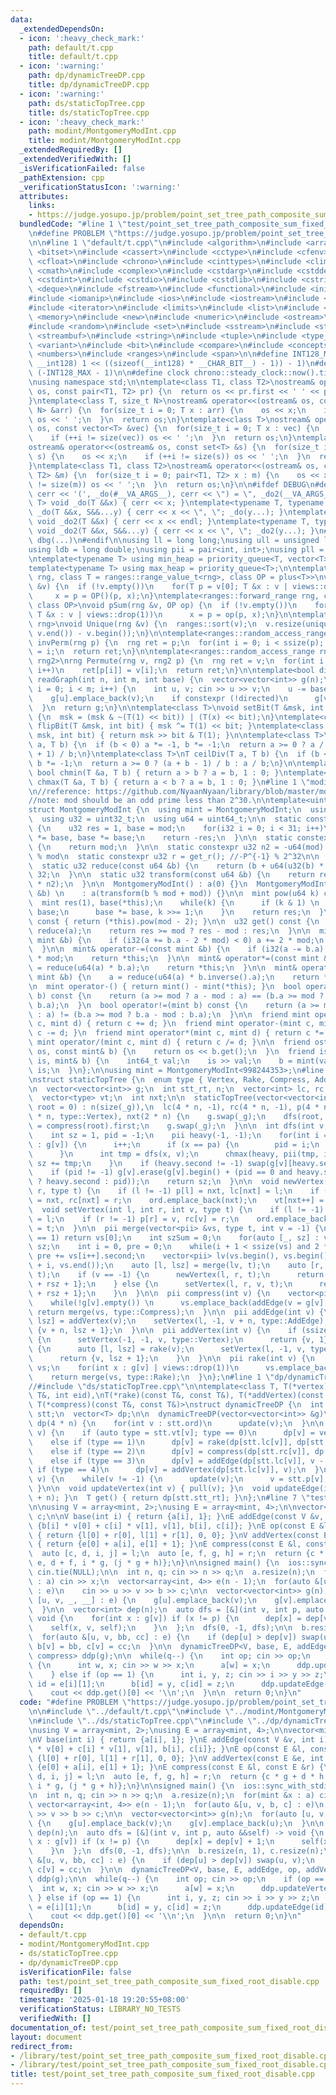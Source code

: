 ```yaml
---
data:
  _extendedDependsOn:
  - icon: ':heavy_check_mark:'
    path: default/t.cpp
    title: default/t.cpp
  - icon: ':warning:'
    path: dp/dynamicTreeDP.cpp
    title: dp/dynamicTreeDP.cpp
  - icon: ':warning:'
    path: ds/staticTopTree.cpp
    title: ds/staticTopTree.cpp
  - icon: ':heavy_check_mark:'
    path: modint/MontgomeryModInt.cpp
    title: modint/MontgomeryModInt.cpp
  _extendedRequiredBy: []
  _extendedVerifiedWith: []
  _isVerificationFailed: false
  _pathExtension: cpp
  _verificationStatusIcon: ':warning:'
  attributes:
    links:
    - https://judge.yosupo.jp/problem/point_set_tree_path_composite_sum_fixed_root
  bundledCode: "#line 1 \"test/point_set_tree_path_composite_sum_fixed_root_disable.cpp\"\
    \n#define PROBLEM \"https://judge.yosupo.jp/problem/point_set_tree_path_composite_sum_fixed_root\"\
    \n\n#line 1 \"default/t.cpp\"\n#include <algorithm>\n#include <array>\n#include\
    \ <bitset>\n#include <cassert>\n#include <cctype>\n#include <cfenv>\n#include\
    \ <cfloat>\n#include <chrono>\n#include <cinttypes>\n#include <climits>\n#include\
    \ <cmath>\n#include <complex>\n#include <cstdarg>\n#include <cstddef>\n#include\
    \ <cstdint>\n#include <cstdio>\n#include <cstdlib>\n#include <cstring>\n#include\
    \ <deque>\n#include <fstream>\n#include <functional>\n#include <initializer_list>\n\
    #include <iomanip>\n#include <ios>\n#include <iostream>\n#include <istream>\n\
    #include <iterator>\n#include <limits>\n#include <list>\n#include <map>\n#include\
    \ <memory>\n#include <new>\n#include <numeric>\n#include <ostream>\n#include <queue>\n\
    #include <random>\n#include <set>\n#include <sstream>\n#include <stack>\n#include\
    \ <streambuf>\n#include <string>\n#include <tuple>\n#include <type_traits>\n#include\
    \ <variant>\n#include <bit>\n#include <compare>\n#include <concepts>\n#include\
    \ <numbers>\n#include <ranges>\n#include <span>\n\n#define INT128_MAX (__int128)(((unsigned\
    \ __int128) 1 << ((sizeof(__int128) * __CHAR_BIT__) - 1)) - 1)\n#define INT128_MIN\
    \ (-INT128_MAX - 1)\n\n#define clock chrono::steady_clock::now().time_since_epoch().count()\n\
    \nusing namespace std;\n\ntemplate<class T1, class T2>\nostream& operator<<(ostream&\
    \ os, const pair<T1, T2> pr) {\n  return os << pr.first << ' ' << pr.second;\n\
    }\ntemplate<class T, size_t N>\nostream& operator<<(ostream& os, const array<T,\
    \ N> &arr) {\n  for(size_t i = 0; T x : arr) {\n    os << x;\n    if (++i != N)\
    \ os << ' ';\n  }\n  return os;\n}\ntemplate<class T>\nostream& operator<<(ostream&\
    \ os, const vector<T> &vec) {\n  for(size_t i = 0; T x : vec) {\n    os << x;\n\
    \    if (++i != size(vec)) os << ' ';\n  }\n  return os;\n}\ntemplate<class T>\n\
    ostream& operator<<(ostream& os, const set<T> &s) {\n  for(size_t i = 0; T x :\
    \ s) {\n    os << x;\n    if (++i != size(s)) os << ' ';\n  }\n  return os;\n\
    }\ntemplate<class T1, class T2>\nostream& operator<<(ostream& os, const map<T1,\
    \ T2> &m) {\n  for(size_t i = 0; pair<T1, T2> x : m) {\n    os << x;\n    if (++i\
    \ != size(m)) os << ' ';\n  }\n  return os;\n}\n\n#ifdef DEBUG\n#define dbg(...)\
    \ cerr << '(', _do(#__VA_ARGS__), cerr << \") = \", _do2(__VA_ARGS__)\ntemplate<typename\
    \ T> void _do(T &&x) { cerr << x; }\ntemplate<typename T, typename ...S> void\
    \ _do(T &&x, S&&...y) { cerr << x << \", \"; _do(y...); }\ntemplate<typename T>\
    \ void _do2(T &&x) { cerr << x << endl; }\ntemplate<typename T, typename ...S>\
    \ void _do2(T &&x, S&&...y) { cerr << x << \", \"; _do2(y...); }\n#else\n#define\
    \ dbg(...)\n#endif\n\nusing ll = long long;\nusing ull = unsigned long long;\n\
    using ldb = long double;\nusing pii = pair<int, int>;\nusing pll = pair<ll, ll>;\n\
    \ntemplate<typename T> using min_heap = priority_queue<T, vector<T>, greater<T>>;\n\
    template<typename T> using max_heap = priority_queue<T>;\n\ntemplate<ranges::forward_range\
    \ rng, class T = ranges::range_value_t<rng>, class OP = plus<T>>\nvoid pSum(rng\
    \ &v) {\n  if (!v.empty())\n    for(T p = v[0]; T &x : v | views::drop(1))\n \
    \     x = p = OP()(p, x);\n}\ntemplate<ranges::forward_range rng, class T = ranges::range_value_t<rng>,\
    \ class OP>\nvoid pSum(rng &v, OP op) {\n  if (!v.empty())\n    for(T p = v[0];\
    \ T &x : v | views::drop(1))\n      x = p = op(p, x);\n}\n\ntemplate<ranges::forward_range\
    \ rng>\nvoid Unique(rng &v) {\n  ranges::sort(v);\n  v.resize(unique(v.begin(),\
    \ v.end()) - v.begin());\n}\n\ntemplate<ranges::random_access_range rng>\nrng\
    \ invPerm(rng p) {\n  rng ret = p;\n  for(int i = 0; i < ssize(p); i++)\n    ret[p[i]]\
    \ = i;\n  return ret;\n}\n\ntemplate<ranges::random_access_range rng, ranges::random_access_range\
    \ rng2>\nrng Permute(rng v, rng2 p) {\n  rng ret = v;\n  for(int i = 0; i < ssize(p);\
    \ i++)\n    ret[p[i]] = v[i];\n  return ret;\n}\n\ntemplate<bool directed>\nvector<vector<int>>\
    \ readGraph(int n, int m, int base) {\n  vector<vector<int>> g(n);\n  for(int\
    \ i = 0; i < m; i++) {\n    int u, v; cin >> u >> v;\n    u -= base, v -= base;\n\
    \    g[u].emplace_back(v);\n    if constexpr (!directed)\n      g[v].emplace_back(u);\n\
    \  }\n  return g;\n}\n\ntemplate<class T>\nvoid setBit(T &msk, int bit, bool x)\
    \ {\n  msk = (msk & ~(T(1) << bit)) | (T(x) << bit);\n}\ntemplate<class T> void\
    \ flipBit(T &msk, int bit) { msk ^= T(1) << bit; }\ntemplate<class T> bool getBit(T\
    \ msk, int bit) { return msk >> bit & T(1); }\n\ntemplate<class T>\nT floorDiv(T\
    \ a, T b) {\n  if (b < 0) a *= -1, b *= -1;\n  return a >= 0 ? a / b : (a - b\
    \ + 1) / b;\n}\ntemplate<class T>\nT ceilDiv(T a, T b) {\n  if (b < 0) a *= -1,\
    \ b *= -1;\n  return a >= 0 ? (a + b - 1) / b : a / b;\n}\n\ntemplate<class T>\
    \ bool chmin(T &a, T b) { return a > b ? a = b, 1 : 0; }\ntemplate<class T> bool\
    \ chmax(T &a, T b) { return a < b ? a = b, 1 : 0; }\n#line 1 \"modint/MontgomeryModInt.cpp\"\
    \n//reference: https://github.com/NyaanNyaan/library/blob/master/modint/montgomery-modint.hpp#L10\n\
    //note: mod should be an odd prime less than 2^30.\n\ntemplate<uint32_t mod>\n\
    struct MontgomeryModInt {\n  using mint = MontgomeryModInt;\n  using i32 = int32_t;\n\
    \  using u32 = uint32_t;\n  using u64 = uint64_t;\n\n  static constexpr u32 get_r()\
    \ {\n    u32 res = 1, base = mod;\n    for(i32 i = 0; i < 31; i++)\n      res\
    \ *= base, base *= base;\n    return -res;\n  }\n\n  static constexpr u32 get_mod()\
    \ {\n    return mod;\n  }\n\n  static constexpr u32 n2 = -u64(mod) % mod; //2^64\
    \ % mod\n  static constexpr u32 r = get_r(); //-P^{-1} % 2^32\n\n  u32 a;\n\n\
    \  static u32 reduce(const u64 &b) {\n    return (b + u64(u32(b) * r) * mod) >>\
    \ 32;\n  }\n\n  static u32 transform(const u64 &b) {\n    return reduce(u64(b)\
    \ * n2);\n  }\n\n  MontgomeryModInt() : a(0) {}\n  MontgomeryModInt(const int64_t\
    \ &b) \n    : a(transform(b % mod + mod)) {}\n\n  mint pow(u64 k) const {\n  \
    \  mint res(1), base(*this);\n    while(k) {\n      if (k & 1) \n        res *=\
    \ base;\n      base *= base, k >>= 1;\n    }\n    return res;\n  }\n\n  mint inverse()\
    \ const { return (*this).pow(mod - 2); }\n\n  u32 get() const {\n    u32 res =\
    \ reduce(a);\n    return res >= mod ? res - mod : res;\n  }\n\n  mint& operator+=(const\
    \ mint &b) {\n    if (i32(a += b.a - 2 * mod) < 0) a += 2 * mod;\n    return *this;\n\
    \  }\n\n  mint& operator-=(const mint &b) {\n    if (i32(a -= b.a) < 0) a += 2\
    \ * mod;\n    return *this;\n  }\n\n  mint& operator*=(const mint &b) {\n    a\
    \ = reduce(u64(a) * b.a);\n    return *this;\n  }\n\n  mint& operator/=(const\
    \ mint &b) {\n    a = reduce(u64(a) * b.inverse().a);\n    return *this;\n  }\n\
    \n  mint operator-() { return mint() - mint(*this); }\n  bool operator==(mint\
    \ b) const {\n    return (a >= mod ? a - mod : a) == (b.a >= mod ? b.a - mod :\
    \ b.a);\n  }\n  bool operator!=(mint b) const {\n    return (a >= mod ? a - mod\
    \ : a) != (b.a >= mod ? b.a - mod : b.a);\n  }\n\n  friend mint operator+(mint\
    \ c, mint d) { return c += d; }\n  friend mint operator-(mint c, mint d) { return\
    \ c -= d; }\n  friend mint operator*(mint c, mint d) { return c *= d; }\n  friend\
    \ mint operator/(mint c, mint d) { return c /= d; }\n\n  friend ostream& operator<<(ostream&\
    \ os, const mint& b) {\n    return os << b.get();\n  }\n  friend istream& operator>>(istream&\
    \ is, mint& b) {\n    int64_t val;\n    is >> val;\n    b = mint(val);\n    return\
    \ is;\n  }\n};\n\nusing mint = MontgomeryModInt<998244353>;\n#line 1 \"ds/staticTopTree.cpp\"\
    \nstruct staticTopTree {\n  enum type { Vertex, Rake, Compress, AddEdge, AddVertex};\n\
    \n  vector<vector<int>> g;\n  int stt_rt, n;\n  vector<int> lc, rc, p, ord;\n\
    \  vector<type> vt;\n  int nxt;\n\n  staticTopTree(vector<vector<int>> _g, int\
    \ root = 0) : n(size(_g)),\n  lc(4 * n, -1), rc(4 * n, -1), p(4 * n, -1), vt(4\
    \ * n, type::Vertex), nxt(2 * n) {\n    g.swap(_g);\n    dfs(root, -1);\n    stt_rt\
    \ = compress(root).first;\n    g.swap(_g);\n  }\n\n  int dfs(int v, int pa) {\n\
    \    int sz = 1, pid = -1;\n    pii heavy(-1, -1);\n    for(int i = -1; int x\
    \ : g[v]) {\n      i++;\n      if (x == pa) {\n        pid = i;\n        continue;\n\
    \      }\n      int tmp = dfs(x, v);\n      chmax(heavy, pii(tmp, i));\n     \
    \ sz += tmp;\n    }\n    if (heavy.second != -1) swap(g[v][heavy.second], g[v][0]);\n\
    \    if (pid != -1) g[v].erase(g[v].begin() + (pid == 0 and heavy.second != -1\
    \ ? heavy.second : pid));\n    return sz;\n  }\n\n  void newVertex(int l, int\
    \ r, type t) {\n    if (l != -1) p[l] = nxt, lc[nxt] = l;\n    if (r != -1) p[r]\
    \ = nxt, rc[nxt] = r;\n    ord.emplace_back(nxt);\n    vt[nxt++] = t;\n  }\n\n\
    \  void setVertex(int l, int r, int v, type t) {\n    if (l != -1) p[l] = v, lc[v]\
    \ = l;\n    if (r != -1) p[r] = v, rc[v] = r;\n    ord.emplace_back(v);\n    vt[v]\
    \ = t;\n  }\n\n  pii merge(vector<pii> &vs, type t, int v = -1) {\n    if (size(vs)\
    \ == 1) return vs[0];\n    int szSum = 0;\n    for(auto [_, sz] : vs) szSum +=\
    \ sz;\n    int i = 0, pre = 0;\n    while(i + 1 < ssize(vs) and 2 * pre <= szSum)\
    \ pre += vs[i++].second;\n    vector<pii> lv(vs.begin(), vs.begin() + i), rv(vs.begin()\
    \ + i, vs.end());\n    auto [l, lsz] = merge(lv, t);\n    auto [r, rsz] = merge(rv,\
    \ t);\n    if (v == -1) {\n      newVertex(l, r, t);\n      return {nxt - 1, lsz\
    \ + rsz + 1};\n    } else {\n      setVertex(l, r, v, t);\n      return {v, lsz\
    \ + rsz + 1};\n    }\n  }\n\n  pii compress(int v) {\n    vector<pii> vs(1, addEdge(v));\n\
    \    while(!g[v].empty()) \n      vs.emplace_back(addEdge(v = g[v][0]));\n   \
    \ return merge(vs, type::Compress);\n  }\n\n  pii addEdge(int v) {\n    auto [l,\
    \ lsz] = addVertex(v);\n    setVertex(l, -1, v + n, type::AddEdge);\n    return\
    \ {v + n, lsz + 1};\n  }\n\n  pii addVertex(int v) {\n    if (ssize(g[v]) <= 1)\
    \ {\n      setVertex(-1, -1, v, type::Vertex);\n      return {v, 1};\n    } else\
    \ {\n      auto [l, lsz] = rake(v);\n      setVertex(l, -1, v, type::AddVertex);\n\
    \      return {v, lsz + 1};\n    }\n  }\n\n  pii rake(int v) {\n    vector<pii>\
    \ vs;\n    for(int x : g[v] | views::drop(1))\n      vs.emplace_back(compress(x));\n\
    \    return merge(vs, type::Rake);\n  }\n};\n#line 1 \"dp/dynamicTreeDP.cpp\"\n\
    //#include \"ds/staticTopTree.cpp\"\n\ntemplate<class T, T(*vertex)(int), T(*addEdge)(const\
    \ T&, int eid),\nT(*rake)(const T&, const T&), T(*addVertex)(const T&, int vid),\
    \ T(*compress)(const T&, const T&)>\nstruct dynamicTreeDP {\n  int n;\n  staticTopTree\
    \ stt;\n  vector<T> dp;\n\n  dynamicTreeDP(vector<vector<int>> &g)\n  : n(size(g)),stt(g),\
    \ dp(4 * n) {\n    for(int v : stt.ord)\n      update(v);\n  }\n\n  void update(int\
    \ v) {\n    if (auto type = stt.vt[v]; type == 0)\n      dp[v] = vertex(v);\n\
    \    else if (type == 1)\n      dp[v] = rake(dp[stt.lc[v]], dp[stt.rc[v]]);\n\
    \    else if (type == 2)\n      dp[v] = compress(dp[stt.rc[v]], dp[stt.lc[v]]);\n\
    \    else if (type == 3)\n      dp[v] = addEdge(dp[stt.lc[v]], v - n);\n    else\
    \ if (type == 4)\n      dp[v] = addVertex(dp[stt.lc[v]], v);\n  }\n\n  void pull(int\
    \ v) {\n    while(v != -1) {\n      update(v);\n      v = stt.p[v];\n    }\n \
    \ }\n\n  void updateVertex(int v) { pull(v); }\n  void updateEdge(int e) { pull(e\
    \ + n); }\n  T get() { return dp[stt.stt_rt]; }\n};\n#line 7 \"test/point_set_tree_path_composite_sum_fixed_root_disable.cpp\"\
    \n\nusing V = array<mint, 2>;\nusing E = array<mint, 4>;\n\nvector<mint> a, b,\
    \ c;\n\nV base(int i) { return {a[i], 1}; }\nE addEdge(const V &v, int i) { return\
    \ {b[i] * v[0] + c[i] * v[1], v[1], b[i], c[i]}; }\nE op(const E &l, const E &r)\
    \ { return {l[0] + r[0], l[1] + r[1], 0, 0}; }\nV addVertex(const E &e, int i)\
    \ { return {e[0] + a[i], e[1] + 1}; }\nE compress(const E &l, const E &r) {\n\
    \  auto [c, d, i, j] = l;\n  auto [e, f, g, h] = r;\n  return {c * g + d * h +\
    \ e, d + f, i * g, (j * g + h)};\n}\n\nsigned main() {\n  ios::sync_with_stdio(false),\
    \ cin.tie(NULL);\n\n  int n, q; cin >> n >> q;\n  a.resize(n);\n  for(mint &x\
    \ : a) cin >> x;\n  vector<array<int, 4>> e(n - 1);\n  for(auto &[u, v, b, c]\
    \ : e)\n    cin >> u >> v >> b >> c;\n\n  vector<vector<int>> g(n);\n  for(auto\
    \ [u, v, _, __] : e) {\n    g[u].emplace_back(v);\n    g[v].emplace_back(u);\n\
    \  }\n\n  vector<int> dep(n);\n  auto dfs = [&](int v, int p, auto &&self) ->\
    \ void {\n    for(int x : g[v]) if (x != p) {\n      dep[x] = dep[v] + 1;\n  \
    \    self(x, v, self);\n    }\n  };\n  dfs(0, -1, dfs);\n\n  b.resize(n, 1), c.resize(n);\n\
    \  for(auto &[u, v, bb, cc] : e) {\n    if (dep[u] > dep[v]) swap(u, v);\n   \
    \ b[v] = bb, c[v] = cc;\n  }\n\n  dynamicTreeDP<V, base, E, addEdge, op, addVertex,\
    \ compress> ddp(g);\n\n  while(q--) {\n    int op; cin >> op;\n    if (op == 0)\
    \ {\n      int w, x; cin >> w >> x;\n      a[w] = x;\n      ddp.updateVertex(w);\n\
    \    } else if (op == 1) {\n      int i, y, z; cin >> i >> y >> z;\n      int\
    \ id = e[i][1];\n      b[id] = y, c[id] = z;\n      ddp.updateEdge(id);\n    }\n\
    \    cout << ddp.get()[0] << '\\n';\n  }\n\n  return 0;\n}\n"
  code: "#define PROBLEM \"https://judge.yosupo.jp/problem/point_set_tree_path_composite_sum_fixed_root\"\
    \n\n#include \"../default/t.cpp\"\n#include \"../modint/MontgomeryModInt.cpp\"\
    \n#include \"../ds/staticTopTree.cpp\"\n#include \"../dp/dynamicTreeDP.cpp\"\n\
    \nusing V = array<mint, 2>;\nusing E = array<mint, 4>;\n\nvector<mint> a, b, c;\n\
    \nV base(int i) { return {a[i], 1}; }\nE addEdge(const V &v, int i) { return {b[i]\
    \ * v[0] + c[i] * v[1], v[1], b[i], c[i]}; }\nE op(const E &l, const E &r) { return\
    \ {l[0] + r[0], l[1] + r[1], 0, 0}; }\nV addVertex(const E &e, int i) { return\
    \ {e[0] + a[i], e[1] + 1}; }\nE compress(const E &l, const E &r) {\n  auto [c,\
    \ d, i, j] = l;\n  auto [e, f, g, h] = r;\n  return {c * g + d * h + e, d + f,\
    \ i * g, (j * g + h)};\n}\n\nsigned main() {\n  ios::sync_with_stdio(false), cin.tie(NULL);\n\
    \n  int n, q; cin >> n >> q;\n  a.resize(n);\n  for(mint &x : a) cin >> x;\n \
    \ vector<array<int, 4>> e(n - 1);\n  for(auto &[u, v, b, c] : e)\n    cin >> u\
    \ >> v >> b >> c;\n\n  vector<vector<int>> g(n);\n  for(auto [u, v, _, __] : e)\
    \ {\n    g[u].emplace_back(v);\n    g[v].emplace_back(u);\n  }\n\n  vector<int>\
    \ dep(n);\n  auto dfs = [&](int v, int p, auto &&self) -> void {\n    for(int\
    \ x : g[v]) if (x != p) {\n      dep[x] = dep[v] + 1;\n      self(x, v, self);\n\
    \    }\n  };\n  dfs(0, -1, dfs);\n\n  b.resize(n, 1), c.resize(n);\n  for(auto\
    \ &[u, v, bb, cc] : e) {\n    if (dep[u] > dep[v]) swap(u, v);\n    b[v] = bb,\
    \ c[v] = cc;\n  }\n\n  dynamicTreeDP<V, base, E, addEdge, op, addVertex, compress>\
    \ ddp(g);\n\n  while(q--) {\n    int op; cin >> op;\n    if (op == 0) {\n    \
    \  int w, x; cin >> w >> x;\n      a[w] = x;\n      ddp.updateVertex(w);\n   \
    \ } else if (op == 1) {\n      int i, y, z; cin >> i >> y >> z;\n      int id\
    \ = e[i][1];\n      b[id] = y, c[id] = z;\n      ddp.updateEdge(id);\n    }\n\
    \    cout << ddp.get()[0] << '\\n';\n  }\n\n  return 0;\n}\n"
  dependsOn:
  - default/t.cpp
  - modint/MontgomeryModInt.cpp
  - ds/staticTopTree.cpp
  - dp/dynamicTreeDP.cpp
  isVerificationFile: false
  path: test/point_set_tree_path_composite_sum_fixed_root_disable.cpp
  requiredBy: []
  timestamp: '2025-01-18 19:20:55+08:00'
  verificationStatus: LIBRARY_NO_TESTS
  verifiedWith: []
documentation_of: test/point_set_tree_path_composite_sum_fixed_root_disable.cpp
layout: document
redirect_from:
- /library/test/point_set_tree_path_composite_sum_fixed_root_disable.cpp
- /library/test/point_set_tree_path_composite_sum_fixed_root_disable.cpp.html
title: test/point_set_tree_path_composite_sum_fixed_root_disable.cpp
---
```

